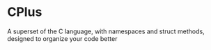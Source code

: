 # CPlus
A superset of the C language, with namespaces and struct methods, designed to organize your code better
